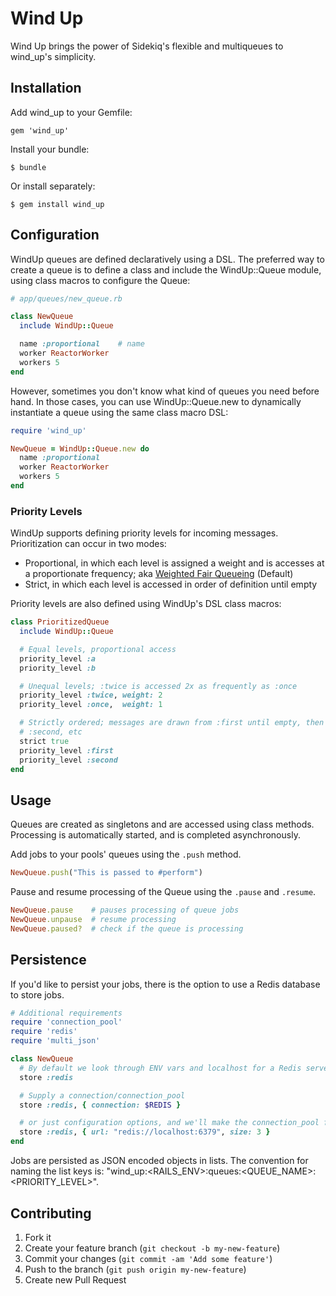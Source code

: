 Wind Up
=======
Wind Up brings the power of Sidekiq's flexible and multiqueues to wind_up's simplicity.

## Installation ##

Add wind_up to your Gemfile:

    gem 'wind_up'

Install your bundle:

    $ bundle

Or install separately:

    $ gem install wind_up

## Configuration ##

WindUp queues are defined declaratively using a DSL. The preferred way to
create a queue is to define a class and include the WindUp::Queue module,
using class macros to configure the Queue:

```Ruby
# app/queues/new_queue.rb

class NewQueue
  include WindUp::Queue

  name :proportional    # name
  worker ReactorWorker
  workers 5
end
```

However, sometimes you don't know what kind of queues you need before hand. In
those cases, you can use WindUp::Queue.new to dynamically instantiate a queue
using the same class macro DSL:

```Ruby
require 'wind_up'

NewQueue = WindUp::Queue.new do
  name :proportional
  worker ReactorWorker
  workers 5
end
```

### Priority Levels ###

WindUp supports defining priority levels for incoming messages. Prioritization
can occur in two modes:

  * Proportional, in which each level is assigned a weight and is accesses at
    a proportionate frequency; aka [Weighted Fair Queueing](http://en.wikipedia.org/wiki/Weighted_fair_queuing) (Default)
  * Strict, in which each level is accessed in order of definition until empty

Priority levels are also defined using WindUp's DSL class macros:

```Ruby
class PrioritizedQueue
  include WindUp::Queue

  # Equal levels, proportional access
  priority_level :a
  priority_level :b

  # Unequal levels; :twice is accessed 2x as frequently as :once
  priority_level :twice, weight: 2
  priority_level :once,  weight: 1

  # Strictly ordered; messages are drawn from :first until empty, then from
  # :second, etc
  strict true
  priority_level :first
  priority_level :second
end
```

## Usage ##

Queues are created as singletons and are accessed using class methods.
Processing is automatically started, and is completed asynchronously.

Add jobs to your pools' queues using the `.push` method.
```Ruby
NewQueue.push("This is passed to #perform")
```

Pause and resume processing of the Queue using the `.pause` and `.resume`.
```Ruby
NewQueue.pause    # pauses processing of queue jobs
NewQueue.unpause  # resume processing
NewQueue.paused?  # check if the queue is processing
```

## Persistence ##
If you'd like to persist your jobs, there is the option to use a Redis database to store jobs.
```Ruby
# Additional requirements
require 'connection_pool'
require 'redis'
require 'multi_json'

class NewQueue
  # By default we look through ENV vars and localhost for a Redis server
  store :redis

  # Supply a connection/connection_pool
  store :redis, { connection: $REDIS }

  # or just configuration options, and we'll make the connection_pool for you
  store :redis, { url: "redis://localhost:6379", size: 3 }
end
```

Jobs are persisted as JSON encoded objects in lists. The convention for naming
the list keys is: "wind_up:<RAILS_ENV>:queues:<QUEUE_NAME>:<PRIORITY_LEVEL>".

## Contributing

1. Fork it
2. Create your feature branch (`git checkout -b my-new-feature`)
3. Commit your changes (`git commit -am 'Add some feature'`)
4. Push to the branch (`git push origin my-new-feature`)
5. Create new Pull Request
